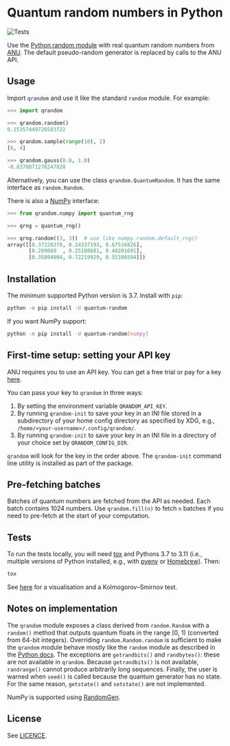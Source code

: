 # Quantum random numbers in Python

![Tests](https://github.com/sbalian/quantum-random/workflows/Tests/badge.svg)

Use the [Python random module][pyrandom] with real quantum random numbers from
[ANU][anu]. The default pseudo-random generator is replaced by calls to
the ANU API.

## Usage

Import `qrandom` and use it like the standard `random` module. For example:

```python
>>> import qrandom

>>> qrandom.random()
0.15357449726583722

>>> qrandom.sample(range(10), 2)
[6, 4]

>>> qrandom.gauss(0.0, 1.0)
-0.8370871276247828
```

Alternatively, you can use the class `qrandom.QuantumRandom`. It has the same
interface as `random.Random`.

There is also a [NumPy][numpy] interface:

```python
>>> from qrandom.numpy import quantum_rng

>>> qrng = quantum_rng()

>>> qrng.random((3, 3))  # use like numpy.random.default_rng()
array([[0.37220278, 0.24337193, 0.67534826],
       [0.209068  , 0.25108681, 0.49201691],
       [0.35894084, 0.72219929, 0.55388594]])
```

## Installation

The minimum supported Python version is 3.7. Install with `pip`:

```bash
python -m pip install -U quantum-random
```

If you want NumPy support:

```bash
python -m pip install -U quantum-random[numpy]
```

## First-time setup: setting your API key

ANU requires you to use an API key. You can get a free trial or pay for a key
[here][anupricing].

You can pass your key to `qrandom` in three ways:

1. By setting the environment variable `QRANDOM_API_KEY`.
2. By running `qrandom-init` to save your key in an INI file
stored in a subdirectory of your home config directory as specified
by XDG, e.g., `/home/<your-username>/.config/qrandom/`.
3. By running `qrandom-init` to save your key in an INI file in a directory
of your choice set by `QRANDOM_CONFIG_DIR`.

`qrandom` will look for the key in the order above. The `qrandom-init`
command line utility is installed as part of the package.

## Pre-fetching batches

Batches of quantum numbers are fetched from the API as needed.
Each batch contains 1024 numbers. Use `qrandom.fill(n)` to fetch `n` batches
if you need to pre-fetch at the start of your computation.

## Tests

To run the tests locally, you will need [tox][tox] and Pythons 3.7 to 3.11
(i.e., multiple versions of Python installed, e.g., with [pyenv][pyenv] or
[Homebrew][brew]). Then:

```bash
tox
```

See [here](./analysis/uniform.md) for a visualisation and a Kolmogorov–Smirnov
test.

## Notes on implementation

The `qrandom` module exposes a class derived from `random.Random` with a
`random()` method that outputs quantum floats in the range [0, 1)
(converted from 64-bit integers). Overriding `random.Random.random`
is sufficient to make the `qrandom` module behave mostly like the
`random` module as described in the [Python docs][pyrandom]. The exceptions
are `getrandbits()` and `randbytes()`: these are not available in
`qrandom`. Because `getrandbits()` is not available, `randrange()` cannot
produce arbitrarily long sequences. Finally, the user is warned when `seed()`
is called because the quantum generator has no state. For the same reason,
`getstate()` and `setstate()` are not implemented.

NumPy is supported using [RandomGen][randomgen].

## License

See [LICENCE](./LICENSE).

[anu]: https://quantumnumbers.anu.edu.au
[anupricing]: https://quantumnumbers.anu.edu.au/pricing
[pyrandom]: https://docs.python.org/3/library/random.html
[tox]: https://tox.wiki/en/latest/
[pyenv]: https://github.com/pyenv/pyenv
[numpy]: https://numpy.org
[randomgen]: https://github.com/bashtage/randomgen
[brew]: https://brew.sh/
